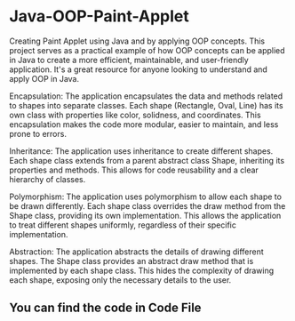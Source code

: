 # Java-OOP-Paint-Applet
Creating Paint Applet using Java and by applying OOP concepts. 
This project serves as a practical example of how OOP concepts can be applied in Java to create a more efficient, maintainable, and user-friendly application. 
It's a great resource for anyone looking to understand and apply OOP in Java.

Encapsulation: 
The application encapsulates the data and methods related to shapes into separate classes. 
Each shape (Rectangle, Oval, Line) has its own class with properties like color, solidness, and coordinates. 
This encapsulation makes the code more modular, easier to maintain, and less prone to errors.

Inheritance: 
The application uses inheritance to create different shapes. Each shape class extends from a parent abstract class Shape, inheriting its properties and methods. 
This allows for code reusability and a clear hierarchy of classes.

Polymorphism: 
The application uses polymorphism to allow each shape to be drawn differently. Each shape class overrides the draw method from the Shape class, providing its own implementation. 
This allows the application to treat different shapes uniformly, regardless of their specific implementation.

Abstraction: 
The application abstracts the details of drawing different shapes. The Shape class provides an abstract draw method that is implemented by each shape class. 
This hides the complexity of drawing each shape, exposing only the necessary details to the user.

## You can find the code in Code File ##
